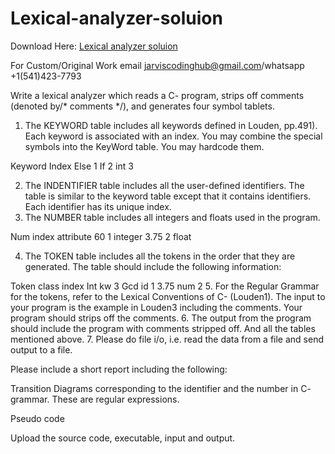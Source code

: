 # Lexical-analyzer-soluion

Download Here: [Lexical analyzer soluion](https://jarviscodinghub.com/assignment/lexical-analyzer-soluion/)

For Custom/Original Work email jarviscodinghub@gmail.com/whatsapp +1(541)423-7793

Write a lexical analyzer which reads a C- program, strips off comments (denoted by/* comments */), and generates four symbol tablets.

1. The KEYWORD table includes all keywords defined in Louden, pp.491). Each keyword is associated with an index. You may combine the special symbols into the KeyWord table. You may hardcode them.

Keyword Index
Else 1
If 2
int 3

2. The INDENTIFIER table includes all the user-defined identifiers. The table is similar to the keyword table except that it contains identifiers. Each identifier has its unique index.
3. The NUMBER table includes all integers and floats used in the program.

Num index attribute
60 1 integer
3.75 2 float

4. The TOKEN table includes all the tokens in the order that they are generated. The table should include the following information:

Token class index
Int kw 3
Gcd id 1
3.75 num 2
5. For the Regular Grammar for the tokens, refer to the Lexical Conventions of C- (Louden1). The input to your program is the example in Louden3 including the comments. Your program should strips off the comments.
6. The output from the program should include the program with comments stripped off. And all the tables mentioned above.
7. Please do file i/o, i.e. read the data from a file and send output to a file.

Please include a short report including the following:

Transition Diagrams corresponding to the identifier and the number in C- grammar. These are regular expressions.

Pseudo code

Upload the source code, executable, input and output.

